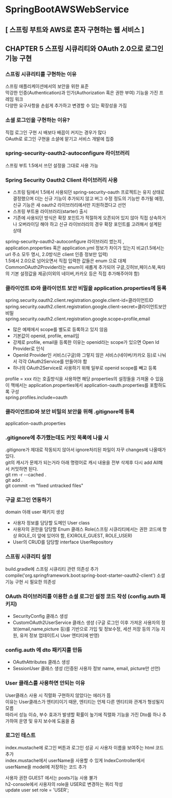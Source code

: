 # SpringBootAWSWebService
## [ 스프링 부트와 AWS로 혼자 구현하는 웹 서비스 ]


## CHAPTER 5 스프링 시큐리티와 OAuth 2.0으로 로그인 기능 구현<br>
### 스프링 시큐리티를 구현하는 이유<br>
스프링 애플리케이션에서의 보안을 위한 표준<br>
막강한 인증(Authentication)과 인가(Authorization 혹은 권한 부여) 기능을 가진 프레임 워크<br>
다양한 요구사항을 손쉽게 추가하고 변경할 수 있는 확장성을 가짐<br>

### 소셜 로그인을 구현하는 이유?<br>
직접 로그인 구현 시 배보다 배꼽이 커지는 경우가 많다<br>
OAuth로 로그인 구현을 소셜에 맡기고 서비스 개발에 집중<br>

### spring-security-oauth2-autoconfigure 라이브러리<br>
스프링 부트 1.5에서 쓰던 설정을 그대로 사용 가능<br>

### Spring Security Oauth2 Client 라이브러리 사용<br>
- 스프링 팀에서 1.5에서 사용되던 spring-security-oauth 프로젝트는 유지 상태로 결정했으며 더는 신규 기능이 추가되지 않고 버그 수정 정도의 기능만 추가될 예정, 신규 기능은 새 oauth2 라이브러리에서만 지원하겠다고 선언
- 스프링 부트용 라이브러리(starter) 출시
- 기존에 사용되던 방식은 확장 포인트가 적절하게 오픈되어 있지 않아 직접 상속하거나 오버라이딩 해야 하고 신규 라이브러리의 경우 확장 포인트를 고려해서 설계된 상태

spring-security-oauth2-autoconfigure 라이브러리 썼는지 , application.properties 혹은 application.yml 정보가 차이가 있는지 비교(1.5에서는 url 주소 모두 명시, 2.0방식은 client 인증 정보만 입력)<br>
1.5에서 2.0으로 넘어오면서 직접 입력한 값들은 enum 으로 대체<br>
CommonOAuth2Provider라는 enum이 새롭게 추가되어 구글,깃허브,페이스북,옥타의 기본 설정값을 제공(이외의 네이버,카카오 등은 직접 추가해주어야 함)<br>



### 클라이언트 ID와 클라이언트 보안 비밀을 application.properties에 등록<br>
spring.security.oauth2.client.registration.google.client-id=클라이언트ID<br>
spring.security.oauth2.client.registration.google.client-secret=클라이언트보안비밀<br>
spring.security.oauth2.client.registration.google.scope=profile,email<br>
- 많은 예제에서 scope를 별도로 등록하고 있지 않음
- 기본값이 openid, profile, email임
- 강제로 profile, email을 등록한 이유는 openid라는 scope가 있으면 Open Id Provider로 인식
- OpenId Provider인 서비스(구글)와 그렇지 않은 서비스(네이버/카카오 등)로 나눠서 각각 OAuth2Service를 만들어야 함
- 하나의 OAuth2Service로 사용하기 위해 일부로 openid scope를 빼고 등록


profile = xxx 라는 호출방식을 사용하면 해당 properties의 설정들을 가져올 수 있음<br>
이 책에서는 application.properties에서 application-oauth.properties를 포함하도록 구성<br>
spring.profiles.include=oauth<br>


### 클라이언트ID와 보안 비밀의 보안을 위해 .gitignore에 등록
application-oauth.properties

### .gitignore에 추가했는데도 커밋 목록에 나올 시
.gitignore가 제대로 작동되지 않아서 ignore처리된 파일이 자꾸 changes에 나올때가 있다.<br>
git의 캐시가 문제가 되는거라 아래 명령어로 캐시 내용을 전부 삭제후 다시 add All해서 커밋하면 된다.<br>
git rm -r --cached .<br>
git add .<br>
git commit -m "fixed untracked files"<br>

### 구글 로그인 연동하기
domain 아래 user 패키지 생성<br>
- 사용자 정보를 담당할 도메인 User class
- 사용자의 권한을 담당할 Enum 클래스 Role(스프링 시큐리티에서는 권한 코드에 항상 ROLE_이 앞에 있어야 함, EX)ROLE_GUEST, ROLE_USER)
- User의 CRUD를 담당할 interface UserRepository 

### 스프링 시큐리티 설정
build.gradle에 스프링 시큐리티 관련 의존성 추가
compile('org.springframework.boot:spring-boot-starter-oauth2-client') 소셜 기능 구현 시 필요한 의존성

### OAuth 라이브러리를 이용한 소셜 로그인 설정 코드 작성 (config.auth 패키지)
- SecurityConfig 클래스 생성
- CustomOAuth2UserService 클래스 생성 (구글 로그인 이후 가져온 사용자의 정보(email,name,picture 등)를 기반으로 가입 및 정보수정, 세션 저장 등의 기능 지원, 유저 정보 업데이트시 User 엔티티에 반영) 

### config.auth 에 dto 패키지를 만듬
- OAuthAttributes 클래스 생성 
- SessionUser 클래스 생성 (인증된 사용자 정보 name, email, picture만 선언)

### User 클래스를 사용하면 안되는 이유
User클래스 사용 시 직렬화 구현하지 않았다는 에러가 뜸<br>
이유는 User클래스가 엔티티이기 때문, 엔티티는 언제 다른 엔티티와 관계가 형성될지 모름<br>
따라서 성능 이슈, 부수 효과가 발생할 확률이 높기에 직렬화 기능을 가진 Dto를 하나 추가하여 운영 및 유지 보수에 도움을 줌<br>

### 로그인 테스트
index.mustache에 로그인 버튼과 로그인 성공 시 사용자 이름을 보여주는 html 코드 추가<br>
index.mustache에서 userName을 사용할 수 있게 IndexController에서 userName을 model에 저장하는 코드 추가

사용자 권한 GUEST 에서는 posts기능 사용 불가<br>
h2-console에서 사용자의 role을 USER로 변경하는 쿼리 작성<br>
update user set role = 'USER';<br>




